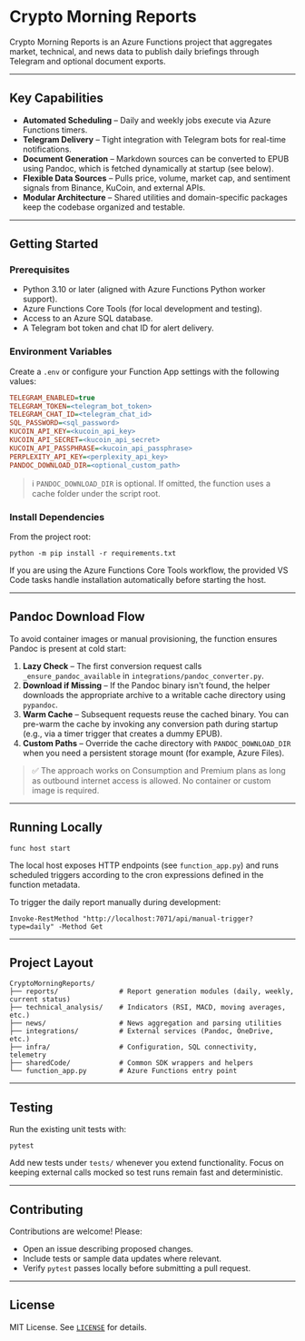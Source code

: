 # Crypto Morning Reports

Crypto Morning Reports is an Azure Functions project that aggregates market, technical, and news data to publish daily briefings through Telegram and optional document exports.

---

## Key Capabilities

- **Automated Scheduling** – Daily and weekly jobs execute via Azure Functions timers.
- **Telegram Delivery** – Tight integration with Telegram bots for real-time notifications.
- **Document Generation** – Markdown sources can be converted to EPUB using Pandoc, which is fetched dynamically at startup (see below).
- **Flexible Data Sources** – Pulls price, volume, market cap, and sentiment signals from Binance, KuCoin, and external APIs.
- **Modular Architecture** – Shared utilities and domain-specific packages keep the codebase organized and testable.

---

## Getting Started

### Prerequisites

- Python 3.10 or later (aligned with Azure Functions Python worker support).
- Azure Functions Core Tools (for local development and testing).
- Access to an Azure SQL database.
- A Telegram bot token and chat ID for alert delivery.

### Environment Variables

Create a `.env` or configure your Function App settings with the following values:

```ini
TELEGRAM_ENABLED=true
TELEGRAM_TOKEN=<telegram_bot_token>
TELEGRAM_CHAT_ID=<telegram_chat_id>
SQL_PASSWORD=<sql_password>
KUCOIN_API_KEY=<kucoin_api_key>
KUCOIN_API_SECRET=<kucoin_api_secret>
KUCOIN_API_PASSPHRASE=<kucoin_api_passphrase>
PERPLEXITY_API_KEY=<perplexity_api_key>
PANDOC_DOWNLOAD_DIR=<optional_custom_path>
```

> ℹ️ `PANDOC_DOWNLOAD_DIR` is optional. If omitted, the function uses a cache folder under the script root.

### Install Dependencies

From the project root:

```pwsh
python -m pip install -r requirements.txt
```

If you are using the Azure Functions Core Tools workflow, the provided VS Code tasks handle installation automatically before starting the host.

---

## Pandoc Download Flow

To avoid container images or manual provisioning, the function ensures Pandoc is present at cold start:

1. **Lazy Check** – The first conversion request calls `_ensure_pandoc_available` in `integrations/pandoc_converter.py`.
2. **Download if Missing** – If the Pandoc binary isn't found, the helper downloads the appropriate archive to a writable cache directory using `pypandoc`.
3. **Warm Cache** – Subsequent requests reuse the cached binary. You can pre-warm the cache by invoking any conversion path during startup (e.g., via a timer trigger that creates a dummy EPUB).
4. **Custom Paths** – Override the cache directory with `PANDOC_DOWNLOAD_DIR` when you need a persistent storage mount (for example, Azure Files).

> ✅ The approach works on Consumption and Premium plans as long as outbound internet access is allowed. No container or custom image is required.

---

## Running Locally

```pwsh
func host start
```

The local host exposes HTTP endpoints (see `function_app.py`) and runs scheduled triggers according to the cron expressions defined in the function metadata.

To trigger the daily report manually during development:

```pwsh
Invoke-RestMethod "http://localhost:7071/api/manual-trigger?type=daily" -Method Get
```

---

## Project Layout

```text
CryptoMorningReports/
├── reports/               # Report generation modules (daily, weekly, current status)
├── technical_analysis/    # Indicators (RSI, MACD, moving averages, etc.)
├── news/                  # News aggregation and parsing utilities
├── integrations/          # External services (Pandoc, OneDrive, etc.)
├── infra/                 # Configuration, SQL connectivity, telemetry
├── sharedCode/            # Common SDK wrappers and helpers
└── function_app.py        # Azure Functions entry point
```

---

## Testing

Run the existing unit tests with:

```pwsh
pytest
```

Add new tests under `tests/` whenever you extend functionality. Focus on keeping external calls mocked so test runs remain fast and deterministic.

---

## Contributing

Contributions are welcome! Please:

- Open an issue describing proposed changes.
- Include tests or sample data updates where relevant.
- Verify `pytest` passes locally before submitting a pull request.

---

## License

MIT License. See [`LICENSE`](LICENSE) for details.